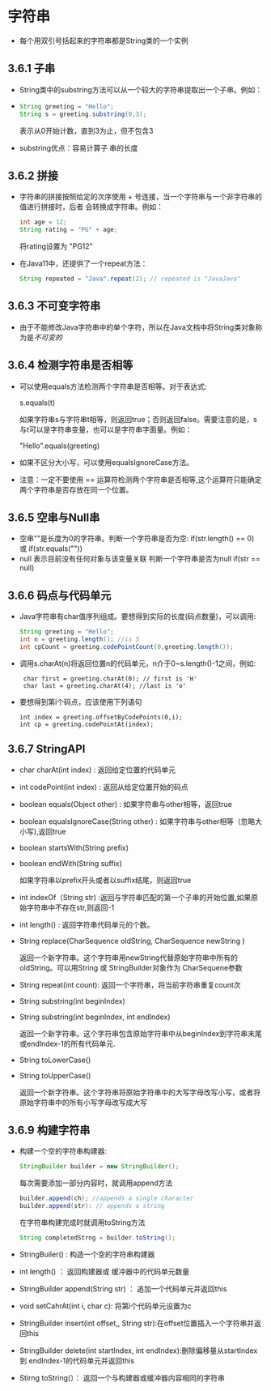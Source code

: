 # 字符串

- 每个用双引号括起来的字符串都是String类的一个实例

## 3.6.1 子串

- String类中的substring方法可以从一个较大的字符串提取出一个子串。例如：

- ```java
  String greeting = "Hello";
  String s = greeting.substring(0,3);
  ```

  表示从0开始计数，直到3为止，但不包含3

- substring优点：容易计算子 串的长度

## 3.6.2 拼接

- 字符串的拼接按照给定的次序使用 + 号连接，当一个字符串与一个非字符串的值进行拼接时，后者 会转换成字符串。例如：

  ```java
  int age = 12;
  String rating = "PG" + age;
  ```

  将rating设置为  "PG12"

- 在Java11中，还提供了一个repeat方法：

  ```java
  String repeated = "Java".repeat(2); // repeated is "JavaJava"
  ```

## 3.6.3 不可变字符串

- 由于不能修改Java字符串中的单个字符，所以在Java文档中将String类对象称为是*不可变的*

## 3.6.4 检测字符串是否相等

- 可以使用equals方法检测两个字符串是否相等。对于表达式:

  s.equals(t)

  如果字符串s与字符串t相等，则返回true；否则返回false。需要注意的是，s与t可以是字符串变量，也可以是字符串字面量。例如：

  "Hello".equals(greeting)

- 如果不区分大小写，可以使用equalsIgnoreCase方法。
- 注意：一定不要使用 == 运算符检测两个字符串是否相等,这个运算符只能确定两个字符串是否存放在同一个位置。

## 3.6.5 空串与Null串

- 空串""是长度为0的字符串。判断一个字符串是否为空: if(str.length() == 0)  或   if(str.equals(""))
- null 表示目前没有任何对象与该变量关联 判断一个字符串是否为null  if(str == null)

## 3.6.6 码点与代码单元

- Java字符串有char值序列组成。要想得到实际的长度(码点数量)，可以调用:

  ```java
  String greeting = "Hello";
  int n = greeting.length(); //is 5
  int cpCount = greeting.codePointCount(0,greeting.length());
  ```

- 调用s.charAt(n)将返回位置n的代码单元，n介于0~s.length()-1之间，例如:

  ```
   char first = greeting.charAt(0); // first is 'H'
   char last = greeting.charAt(4); //last is 'o'
  ```

- 要想得到第i个码点，应该使用下列语句

  ```
  int index = greeting.offsetByCodePoints(0,i);
  int cp = greeting.codePointAt(index);
  ```

## 3.6.7 StringAPI

- char charAt(int index) : 返回给定位置的代码单元

- int codePoint(int index) : 返回从给定位置开始的码点

- boolean equals(Object other) : 如果字符串与other相等，返回true

- boolean equalsIgnoreCase(String other) : 如果字符串与other相等（忽略大小写),返回true

- boolean startsWith(String prefix) 

- boolean endWith(String suffix)

  如果字符串以prefix开头或者以suffix结尾，则返回true

- int indexOf（String str) :返回与字符串匹配的第一个子串的开始位置,如果原始字符串中不存在str,则返回-1

- int length() :  返回字符串代码单元的个数。

- String replace(CharSequence oldString, CharSequence newString )

  返回一个新字符串。这个字符串用newString代替原始字符串中所有的oldString。可以用String 或 StringBuilder对象作为 CharSequene参数

- String repeat(int count): 返回一个字符串，将当前字符串重复count次

- String substring(int beginIndex)

- String substring(int beginIndex, int endIndex)

  返回一个新字符串。这个字符串包含原始字符串中从beginIndex到字符串末尾或endIndex-1的所有代码单元.

- String toLowerCase()

- String toUpperCase()

  返回一个新字符串。这个字符串将原始字符串中的大写字母改写小写，或者将原始字符串中的所有小写字母改写成大写

## 3.6.9 构建字符串

- 构建一个空的字符串构建器:

  ```java
  StringBuilder builder = new StringBuilder();
  ```

  每次需要添加一部分内容时，就调用append方法

  ```java
  builder.append(ch); //appends a single character
  builder.append(str): // appends a string 
  ```

  在字符串构建完成时就调用toString方法

  ```java
  String completedStrng = builder.toString();
  ```

- StringBuiler() : 构造一个空的字符串构建器
- int length() ： 返回构建器或 缓冲器中的代码单元数量
- StringBuilder append(String str) ： 追加一个代码单元并返回this
- void setCahrAt(int i, char c): 将第i个代码单元设置为c
- StringBuilder insert(int offset,, String str):在offset位置插入一个字符串并返回this
- StringBuilder delete(int startIndex, int endIndex):删除偏移量从startIndex 到 endIndex-1的代码单元并返回this
- Stirng toString(）： 返回一个与构建器或缓冲器内容相同的字符串

